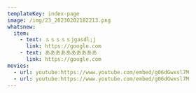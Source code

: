 ```yaml
---
templateKey: index-page
image: /img/23_20230202182213.png
whatsnew:
  item:
    - text: ｓｓｓｓｓjgasdl;j
      link: https://google.com
    - text: ああああああああああ
      link: https://google.com
movies: 
  - url: youtube:https://www.youtube.com/embed/g06dGwxsl7M
  - url: youtube:https://www.youtube.com/embed/g06dGwxsl7M
---
```

